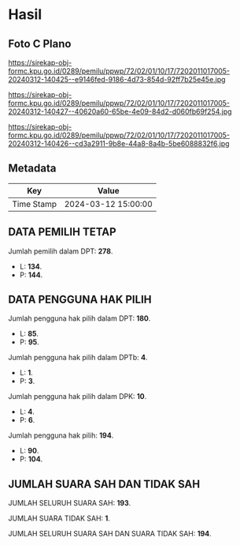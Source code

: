 # Hasil

## Foto C Plano

https://sirekap-obj-formc.kpu.go.id/0289/pemilu/ppwp/72/02/01/10/17/7202011017005-20240312-140425--e9146fed-9186-4d73-854d-92ff7b25e45e.jpg

https://sirekap-obj-formc.kpu.go.id/0289/pemilu/ppwp/72/02/01/10/17/7202011017005-20240312-140427--40620a60-65be-4e09-84d2-d060fb69f254.jpg

https://sirekap-obj-formc.kpu.go.id/0289/pemilu/ppwp/72/02/01/10/17/7202011017005-20240312-140426--cd3a2911-9b8e-44a8-8a4b-5be6088832f6.jpg


## Metadata

| Key        | Value               |
| ---------- | ------------------- |
| Time Stamp | 2024-03-12 15:00:00 |


## DATA PEMILIH TETAP

Jumlah pemilih dalam DPT: **278**.
 * L: **134**.
 * P: **144**.

## DATA PENGGUNA HAK PILIH

Jumlah pengguna hak pilih dalam DPT: **180**.
 * L: **85**.
 * P: **95**.

Jumlah pengguna hak pilih dalam DPTb: **4**.
 * L: **1**.
 * P: **3**.

Jumlah pengguna hak pilih dalam DPK: **10**.
 * L: **4**.
 * P: **6**.

Jumlah pengguna hak pilih: **194**.
 * L: **90**.
 * P: **104**.

## JUMLAH SUARA SAH DAN TIDAK SAH

JUMLAH SELURUH SUARA SAH: **193**.

JUMLAH SUARA TIDAK SAH: **1**.

JUMLAH SELURUH SUARA SAH DAN SUARA TIDAK SAH: **194**.


